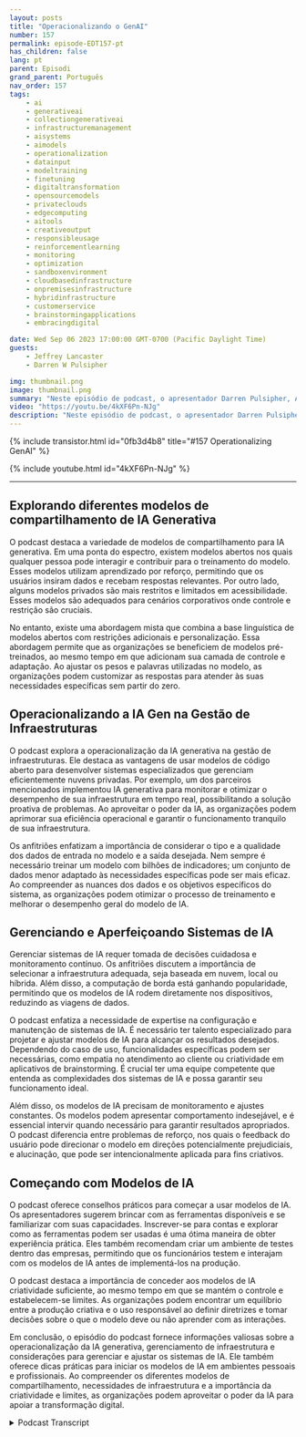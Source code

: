 ```yaml
---
layout: posts
title: "Operacionalizando o GenAI"
number: 157
permalink: episode-EDT157-pt
has_children: false
lang: pt
parent: Episodi
grand_parent: Português
nav_order: 157
tags:
    - ai
    - generativeai
    - collectiongenerativeai
    - infrastructuremanagement
    - aisystems
    - aimodels
    - operationalization
    - datainput
    - modeltraining
    - finetuning
    - digitaltransformation
    - opensourcemodels
    - privateclouds
    - edgecomputing
    - aitools
    - creativeoutput
    - responsibleusage
    - reinforcementlearning
    - monitoring
    - optimization
    - sandboxenvironment
    - cloudbasedinfrastructure
    - onpremisesinfrastructure
    - hybridinfrastructure
    - customerservice
    - brainstormingapplications
    - embracingdigital

date: Wed Sep 06 2023 17:00:00 GMT-0700 (Pacific Daylight Time)
guests:
    - Jeffrey Lancaster
    - Darren W Pulsipher

img: thumbnail.png
image: thumbnail.png
summary: "Neste episódio de podcast, o apresentador Darren Pulsipher, Arquiteto de Soluções Chefe do Setor Público na Intel, discute a operacionalização da IA generativa com o convidado especial Dr. Jeffrey Lancaster. Eles exploram os diferentes modelos de compartilhamento da IA generativa, incluindo modelos públicos, privados e comunitários. O podcast aborda tópicos como modelos de código aberto, gerenciamento de infraestrutura e considerações para implantação e manutenção de sistemas de IA. Também aprofunda-se na importância da criatividade, personalização e como começar com modelos de IA."
video: "https://youtu.be/4kXF6Pn-NJg"
description: "Neste episódio de podcast, o apresentador Darren Pulsipher, Arquiteto de Soluções Chefe do Setor Público na Intel, discute a operacionalização da IA generativa com o convidado especial Dr. Jeffrey Lancaster. Eles exploram os diferentes modelos de compartilhamento da IA generativa, incluindo modelos públicos, privados e comunitários. O podcast aborda tópicos como modelos de código aberto, gerenciamento de infraestrutura e considerações para implantação e manutenção de sistemas de IA. Também aprofunda-se na importância da criatividade, personalização e como começar com modelos de IA."
---
```


<div>
{% include transistor.html id="0fb3d4b8" title="#157 Operationalizing GenAI" %}

{% include youtube.html id="4kXF6Pn-NJg" %}
</div>

---

## Explorando diferentes modelos de compartilhamento de IA Generativa

O podcast destaca a variedade de modelos de compartilhamento para IA generativa. Em uma ponta do espectro, existem modelos abertos nos quais qualquer pessoa pode interagir e contribuir para o treinamento do modelo. Esses modelos utilizam aprendizado por reforço, permitindo que os usuários insiram dados e recebam respostas relevantes. Por outro lado, alguns modelos privados são mais restritos e limitados em acessibilidade. Esses modelos são adequados para cenários corporativos onde controle e restrição são cruciais.

No entanto, existe uma abordagem mista que combina a base linguística de modelos abertos com restrições adicionais e personalização. Essa abordagem permite que as organizações se beneficiem de modelos pré-treinados, ao mesmo tempo em que adicionam sua camada de controle e adaptação. Ao ajustar os pesos e palavras utilizadas no modelo, as organizações podem customizar as respostas para atender às suas necessidades específicas sem partir do zero.

## Operacionalizando a IA Gen na Gestão de Infraestruturas

O podcast explora a operacionalização da IA generativa na gestão de infraestruturas. Ele destaca as vantagens de usar modelos de código aberto para desenvolver sistemas especializados que gerenciam eficientemente nuvens privadas. Por exemplo, um dos parceiros mencionados implementou IA generativa para monitorar e otimizar o desempenho de sua infraestrutura em tempo real, possibilitando a solução proativa de problemas. Ao aproveitar o poder da IA, as organizações podem aprimorar sua eficiência operacional e garantir o funcionamento tranquilo de sua infraestrutura.

Os anfitriões enfatizam a importância de considerar o tipo e a qualidade dos dados de entrada no modelo e a saída desejada. Nem sempre é necessário treinar um modelo com bilhões de indicadores; um conjunto de dados menor adaptado às necessidades específicas pode ser mais eficaz. Ao compreender as nuances dos dados e os objetivos específicos do sistema, as organizações podem otimizar o processo de treinamento e melhorar o desempenho geral do modelo de IA.

## Gerenciando e Aperfeiçoando Sistemas de IA

Gerenciar sistemas de IA requer tomada de decisões cuidadosa e monitoramento contínuo. Os anfitriões discutem a importância de selecionar a infraestrutura adequada, seja baseada em nuvem, local ou híbrida. Além disso, a computação de borda está ganhando popularidade, permitindo que os modelos de IA rodem diretamente nos dispositivos, reduzindo as viagens de dados.

O podcast enfatiza a necessidade de expertise na configuração e manutenção de sistemas de IA. É necessário ter talento especializado para projetar e ajustar modelos de IA para alcançar os resultados desejados. Dependendo do caso de uso, funcionalidades específicas podem ser necessárias, como empatia no atendimento ao cliente ou criatividade em aplicativos de brainstorming. É crucial ter uma equipe competente que entenda as complexidades dos sistemas de IA e possa garantir seu funcionamento ideal.

Além disso, os modelos de IA precisam de monitoramento e ajustes constantes. Os modelos podem apresentar comportamento indesejável, e é essencial intervir quando necessário para garantir resultados apropriados. O podcast diferencia entre problemas de reforço, nos quais o feedback do usuário pode direcionar o modelo em direções potencialmente prejudiciais, e alucinação, que pode ser intencionalmente aplicada para fins criativos.

## Começando com Modelos de IA

O podcast oferece conselhos práticos para começar a usar modelos de IA. Os apresentadores sugerem brincar com as ferramentas disponíveis e se familiarizar com suas capacidades. Inscrever-se para contas e explorar como as ferramentas podem ser usadas é uma ótima maneira de obter experiência prática. Eles também recomendam criar um ambiente de testes dentro das empresas, permitindo que os funcionários testem e interajam com os modelos de IA antes de implementá-los na produção.

O podcast destaca a importância de conceder aos modelos de IA criatividade suficiente, ao mesmo tempo em que se mantém o controle e estabelecem-se limites. As organizações podem encontrar um equilíbrio entre a produção criativa e o uso responsável ao definir diretrizes e tomar decisões sobre o que o modelo deve ou não aprender com as interações.

Em conclusão, o episódio do podcast fornece informações valiosas sobre a operacionalização da IA generativa, gerenciamento de infraestrutura e considerações para gerenciar e ajustar os sistemas de IA. Ele também oferece dicas práticas para iniciar os modelos de IA em ambientes pessoais e profissionais. Ao compreender os diferentes modelos de compartilhamento, necessidades de infraestrutura e a importância da criatividade e limites, as organizações podem aproveitar o poder da IA para apoiar a transformação digital.



<details>
<summary> Podcast Transcript </summary>

<p></p>

</details>
